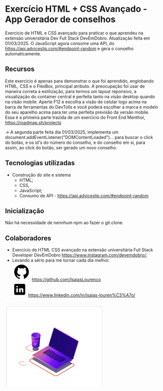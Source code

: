 # Exercício HTML + CSS Avançado - App Gerador de conselhos

Exercício de HTML e CSS avançado para praticar o que aprendeu na extensão universitária Dev Full Stack DevEmDobro.
Atualização feita em 01/03/2025. O JavaScript agora consome uma API, do https://api.adviceslip.com/#endpoint-random e gera o conselho automaticamente. 

## Recursos

Este exercício é apenas para demonstrar o que foi aprendido, englobando HTML, CSS e o FlexBox, principal atributo.
A preocupação foi usar de maneira correta a estilização, para termos um layout reponsivo, a visualização do container central é perfeita tanto na visão desktop quando na visão mobile.
Aperte F12 e escolha a visão de celular logo acima na barra de ferramentas do DevTolls e você poderá escolher a marca e modelo do seu aparelho acima para ter uma perfeita previsão da versão mobile.
Essa é a primeira parte trazida de um exercício do Front End Menthor, https://roadmap.sh/projects

→ A segunda parte feita dia 01/03/2025, implementa um document.addEventListener("DOMContentLoaded")... para buscar o click do botão, e os id's do número do conselho, e do conselho em si, para assim, ao click do botão, ser gerado um novo conselho.

## Tecnologias utilizadas

- Construção do site e sistema 
    - HTML;
    - CSS,
    - JavaScript;
    - Consumo de API - https://api.adviceslip.com/#endpoint-random

## Inicialização

Não há necessidade de nennhum npm ao fazer o git.clone.

## Colaboradores

- Exercício de HTML CSS avançado na extensão universitária Full Stack Developer DevEmDobro https://www.instagram.com/devemdobro/;
- Levando a sério para me tornar cada dia melhor.<br> 
<img src="./src/images/logotipo-do-github.png" alt="Github"> https://github.com/IsaiasLourenco<br>
<img src="./src/images/logotipo-do-linkedin.png" alt="Linkedin"> https://www.linkedin.com/in/isaias-louren%C3%A7o/

<img src="./src/images/devs.gif" alt="Delivering">
